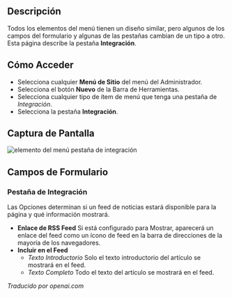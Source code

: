 <!-- Filename: Help6.x:Menu_Item_Integration  / Display title: Intégration des Éléments du Menu -->

## Descripción

Todos los elementos del menú tienen un diseño similar, pero algunos de los campos del formulario y algunas de las pestañas cambian de un tipo a otro. Esta página describe la pestaña **Integración**.

## Cómo Acceder

* Selecciona cualquier **Menú de Sitio** del menú del Administrador.
* Selecciona el botón **Nuevo** de la Barra de Herramientas.
* Selecciona cualquier tipo de ítem de menú que tenga una pestaña de *Integración*.
* Selecciona la pestaña **Integración**.

## Captura de Pantalla

![elemento del menú pestaña de integración](../../../es/images/menu-items-common/menu-item-category-blog-integration.png)

## Campos de Formulario

### Pestaña de Integración

Las Opciones determinan si un feed de noticias estará disponible para la página
y qué información mostrará.

- **Enlace de RSS Feed** Si está configurado para Mostrar, aparecerá un enlace del feed como un ícono de feed en la barra de direcciones de la mayoría de los navegadores.
- **Incluir en el Feed**
  - *Texto Introductorio* Solo el texto introductorio del artículo se mostrará en el feed.
  - *Texto Completo* Todo el texto del artículo se mostrará en el feed.

*Traducido por openai.com*

